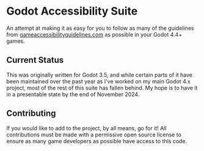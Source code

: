 # Godot Accessibility Suite
An attempt at making it as easy for you to follow as many of the guidelines from [gameaccessibilityguidelines.com](https://gameaccessibilityguidelines.com/) as possible in your Godot 4.4+ games.

## Current Status
This was originally written for Godot 3.5, and while certain parts of it have been maintained over the past year as I've worked on my main Godot 4.x project, most of the rest of this suite has fallen behind. My hope is to have it in a presentable state by the end of November 2024.

## Contributing
If you would like to add to the project, by all means, go for it! All contributions must be made with a permissive open source license to ensure as many game developers as possible have access to this code.
